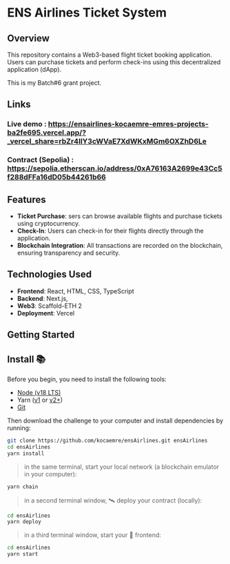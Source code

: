 # ENS Airlines Ticket System


## Overview

This repository contains a Web3-based flight ticket booking application. Users can purchase tickets and perform check-ins using this decentralized application (dApp).

This is my Batch#6 grant project.

## Links

### Live demo : https://ensairlines-kocaemre-emres-projects-ba2fe695.vercel.app/?_vercel_share=rbZr4IIY3cWVaE7XdWKxMGm6OXZhD6Le
### Contract (Sepolia) : https://sepolia.etherscan.io/address/0xA76163A2699e43Cc5f288dFFa16dD05b44261b66

## Features

- **Ticket Purchase**: sers can browse available flights and purchase tickets using cryptocurrency.
- **Check-In**: Users can check-in for their flights directly through the application.
- **Blockchain Integration**: All transactions are recorded on the blockchain, ensuring transparency and security.

## Technologies Used

- **Frontend**: React, HTML, CSS, TypeScript
- **Backend**: Next.js,
- **Web3**: Scaffold-ETH 2
- **Deployment**: Vercel

## Getting Started

## Install 📚

Before you begin, you need to install the following tools:

- [Node (v18 LTS)](https://nodejs.org/en/download/)
- Yarn ([v1](https://classic.yarnpkg.com/en/docs/install/) or [v2+](https://yarnpkg.com/getting-started/install))
- [Git](https://git-scm.com/downloads)

Then download the challenge to your computer and install dependencies by running:

```sh
git clone https://github.com/kocaemre/ensAirlines.git ensAirlines
cd ensAirlines
yarn install
```

> in the same terminal, start your local network (a blockchain emulator in your computer):

```sh
yarn chain
```

> in a second terminal window, 🛰 deploy your contract (locally):

```sh
cd ensAirlines
yarn deploy
```

> in a third terminal window, start your 📱 frontend:

```sh
cd ensAirlines
yarn start
```

